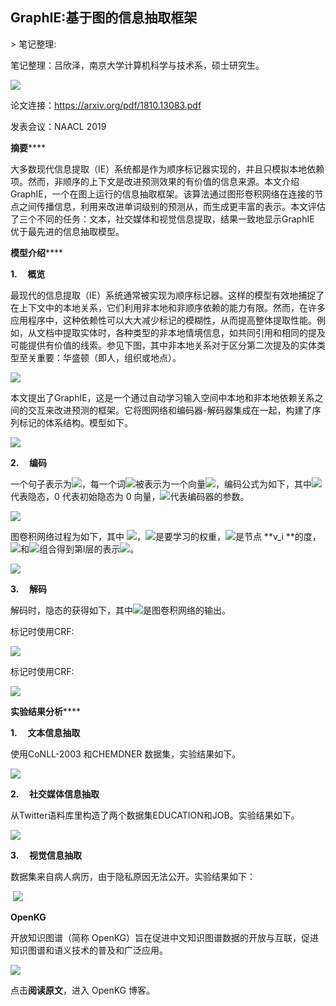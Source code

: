 
## GraphIE:基于图的信息抽取框架

&gt; 笔记整理: 

笔记整理：吕欣泽，南京大学计算机科学与技术系，硕士研究生。

![](img/GraphIE:基于图的信息抽取框架.md_1.png)



论文连接：https://arxiv.org/pdf/1810.13083.pdf

发表会议：NAACL 2019

**摘要******

大多数现代信息提取（IE）系统都是作为顺序标记器实现的，并且只模拟本地依赖项。然而，非顺序的上下文是改进预测效果的有价值的信息来源。本文介绍GraphIE，一个在图上运行的信息抽取框架。该算法通过图形卷积网络在连接的节点之间传播信息，利用来改进单词级别的预测从，而生成更丰富的表示。本文评估了三个不同的任务：文本，社交媒体和视觉信息提取，结果一致地显示GraphIE 优于最先进的信息抽取模型。

**模型介绍******

**1.     ****概览******

最现代的信息提取（IE）系统通常被实现为顺序标记器。这样的模型有效地捕捉了在上下文中的本地关系，它们利用非本地和非顺序依赖的能力有限。然而，在许多应用程序中，这种依赖性可以大大减少标记的模糊性，从而提高整体提取性能。例如，从文档中提取实体时，各种类型的非本地情境信息，如共同引用和相同的提及可能提供有价值的线索。参见下图，其中非本地关系对于区分第二次提及的实体类型至关重要：华盛顿（即人，组织或地点）。

![](img/GraphIE:基于图的信息抽取框架.md_2.png)

本文提出了GraphIE，这是一个通过自动学习输入空间中本地和非本地依赖关系之间的交互来改进预测的框架。它将图网络和编码器-解码器集成在一起，构建了序列标记的体系结构。模型如下。

![](img/GraphIE:基于图的信息抽取框架.md_3.png)



**2.     ****编码******

一个句子表示为![](img/GraphIE:基于图的信息抽取框架.md_4.png)，每一个词![](img/GraphIE:基于图的信息抽取框架.md_5.png)被表示为一个向量![](img/GraphIE:基于图的信息抽取框架.md_6.png)，编码公式为如下，其中![](img/GraphIE:基于图的信息抽取框架.md_7.png)代表隐态，0 代表初始隐态为 0 向量，![](img/GraphIE:基于图的信息抽取框架.md_8.png)代表编码器的参数。

![](img/GraphIE:基于图的信息抽取框架.md_9.png)



图卷积网络过程为如下，其中 ![](img/GraphIE:基于图的信息抽取框架.md_10.png)，![](img/GraphIE:基于图的信息抽取框架.md_11.png)是要学习的权重，![](img/GraphIE:基于图的信息抽取框架.md_12.png)是节点 **v_i **的度，![](img/GraphIE:基于图的信息抽取框架.md_13.png)和![](img/GraphIE:基于图的信息抽取框架.md_14.png)组合得到第l层的表示![](img/GraphIE:基于图的信息抽取框架.md_15.png)。

![](img/GraphIE:基于图的信息抽取框架.md_16.png)

**3.     ****解码******

解码时，隐态的获得如下，其中![](img/GraphIE:基于图的信息抽取框架.md_17.png)是图卷积网络的输出。



标记时使用CRF:

![](img/GraphIE:基于图的信息抽取框架.md_18.png)

标记时使用CRF:

![](img/GraphIE:基于图的信息抽取框架.md_19.png)



**实验结果分析******

**1.     ****文本信息抽取******

使用CoNLL-2003 和CHEMDNER 数据集，实验结果如下。

![](img/GraphIE:基于图的信息抽取框架.md_20.png)



**2.     ****社交媒体信息抽取******

从Twitter语料库里构造了两个数据集EDUCATION和JOB。实验结果如下。

![](img/GraphIE:基于图的信息抽取框架.md_21.png)



**3.     ****视觉信息抽取******

数据集来自病人病历，由于隐私原因无法公开。实验结果如下：

 ![](img/GraphIE:基于图的信息抽取框架.md_22.png)



**OpenKG**



开放知识图谱（简称 OpenKG）旨在促进中文知识图谱数据的开放与互联，促进知识图谱和语义技术的普及和广泛应用。

![](img/GraphIE:基于图的信息抽取框架.md_23.jpeg)

点击**阅读原文**，进入 OpenKG 博客。
